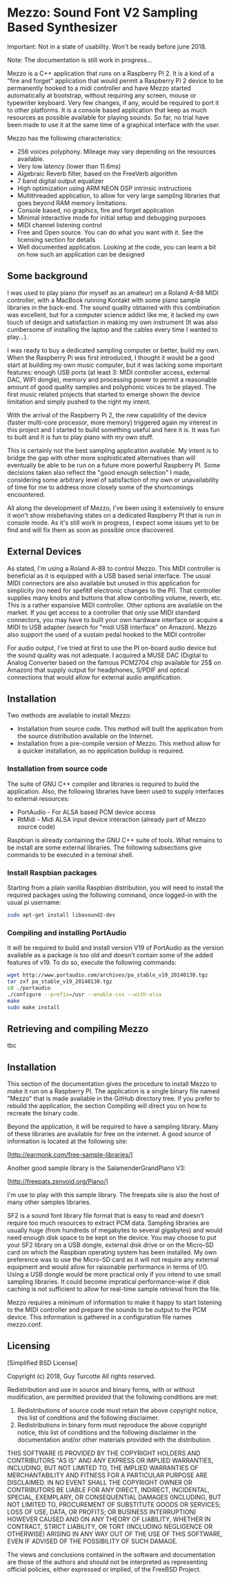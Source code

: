 # Mezzo: Sound Font V2 Sampling Based Synthesizer

Important: Not in a state of usability. Won't be ready before june 2018.

Note: The documentation is still work in progress...

Mezzo is a C++ application that runs on a Raspberry PI 2. It is a kind of a "fire and forget" application that would permit a Raspberry PI 2 device to be permanently hooked to a midi controller and have Mezzo started automatically at bootstrap, without requiring any screen, mouse or typewriter keyboard. Very few changes, if any, would be required to port it to other platforms. It is a console based application that keep as much resources as possible available for playing sounds. So far, no trial have been made to use it at the same time of a graphical interface with the user.

Mezzo has the following characteristics:

* 256 voices polyphony. Mileage may vary depending on the resources available.
* Very low latency (lower than 11.6ms)
* Algebraic Reverb filter, based on the FreeVerb algorithm
* 7 band digital output equalizer
* High optimization using ARM NEON DSP intrinsic instructions
* Multithreaded application, to allow for very large sampling libraries that goes beyond RAM memory limitations.
* Console based, no graphics, fire and forget application
* Minimal interactive mode for initial setup and debugging purposes
* MIDI channel listening control
* Free and Open source. You can do what you want with it. See the licensing section for details
* Well documented application. Looking at the code, you can learn a bit on how such an application can be designed

## Some background

I was used to play piano (for myself as an amateur) on a Roland A-88 MIDI controller, with a MacBook running Kontakt with some piano sample libraries in the back-end. The sound quality obtained with this combination was excellent, but for a computer science addict like me, it lacked my own touch of design and satisfaction in making my own instrument (It was also cumbersome of installing the laptop and the cables every time I wanted to play...).

I was ready to buy a dedicated sampling computer or better, build my own. When the Raspberry Pi was first introduced, I thought it would be a good start at building my own music computer, but it was lacking some important features: enough USB ports (at least 3: MIDI controller access, external DAC, WIFI dongle), memory and processing power to permit a reasonable amount of good quality samples and polyphonic voices to be played. The first music related projects that started to emerge shown the device limitation and simply pushed to the right my intent.

With the arrival of the Raspberry Pi 2, the new capability of the device (faster multi-core processor, more memory) triggered again my interest in this project and I started to build something useful and here it is. It was fun to built and it is fun to play piano with my own stuff.

This is certainly not the best sampling application available. My intent is to bridge the gap with other more sophisticated alternatives than will eventually be able to be run on a future more powerful Raspberry PI. Some decisions taken also reflect the "good enough selection" I made, considering some arbitrary level of satisfaction of my own or unavailability of time for me to address more closely some of the shortcomings encountered.

All along the development of Mezzo, I've been using it extensively to ensure it won't show misbehaving states on a dedicated Raspberry PI that is run in console mode. As it's still work in progress, I expect some issues yet to be find and will fix them as soon as possible once discovered.

## External Devices

As stated, I'm using a Roland A-88 to control Mezzo. This MIDI controller is beneficial as it is equipped with a USB based serial interface. The usual MIDI connectors are also available but unused in this application for simplicity (no need for spefitif electronic changes to the PI). That controller supplies many knobs and buttons that allow controlling volume, reverb, etc. This is a rather expansive MIDI controller. Other options are available on the market. If you get access to a controller that only use MIDI standard connectors, you may have to built your own hardware interface or acquire a MIDI to USB adapter (search for "midi USB interface" on Amazon). Mezzo also support the used of a sustain pedal hooked to the MIDI controller

For audio output, I've tried at first to use the PI on-board audio device but the sound quality was not adequate. I acquired a MUSE DAC (Digital to Analog Converter based on the famous PCM2704 chip available for 25$ on Amazon) that supply output for headphones, S/PDIF and optical connections that would allow for external audio amplification.

## Installation

Two methods are available to install Mezzo:

* Installation from source code. This method will built the application from the source distribution available on the Internet.
* Installation from a pre-compile version of Mezzo. This method allow for a quicker installation, as no application buildup is required.

### Installation from source code

The suite of GNU C++ compiler and libraries is required to build the application. Also, the following libraries have been used to supply interfaces to external resources:

* PortAudio - For ALSA based PCM device access
* RtMidi - Midi ALSA input device interaction (already part of Mezzo source code)

Raspbian is already containing the GNU C++ suite of tools. What remains to be install are some external libraries. The following subsections give commands to be executed in a teminal shell.

### Install Raspbian packages

Starting from a plain vanilla Raspbian distribution, you will need to install the required packages using the following command, once logged-in with the usual pi username:

```bash
sudo apt-get install libasound2-dev
```

### Compiling and installing PortAudio

It will be required to build and install version V19 of PortAudio as the version available as a package is too old and doesn't contain some of the added features of v19. To do so, execute the following commands:

```bash
wget http://www.portaudio.com/archives/pa_stable_v19_20140130.tgz
tar zxf pa_stable_v19_20140130.tgz
cd ./portaudio
./configure --prefix=/usr --enable-cxx --with-alsa
make
sudo make install
```

## Retrieving and compiling Mezzo

tbc

## Installation

This section of the documentation gives the procedure to install Mezzo to make it run on a Raspberry PI. The application is a single binary file named "Mezzo" that is made available in the GitHub directory tree. If you prefer to rebuild the application, the section Compiling will direct you on how to recreate the binary code.

Beyond the application, it will be required to have a sampling library. Many of these libraries are available for free on the internet. A good source of information is located at the following site:

  [http://earmonk.com/free-sample-libraries/]

Another good sample library is the SalamenderGrandPiano V3:

  [http://freepats.zenvoid.org/Piano/]

I'm use to play with this sample library. The freepats site is also the host of many other samples libraries.

SF2 is a sound font library file format that is easy to read and doesn't require too much resources to extract PCM data. Sampling libraries are usually huge (from hundreds of megabytes to several gigabytes) and would need enough disk space to be kept on the device. You may choose to put your SF2 library on a USB dongle, external disk drive or on the Micro-SD card on which the Raspbian operating system has been installed. My own preference was to use the Micro-SD card as it will not require any external equipment and would allow for raisonable performance in terms of I/O. Using a USB dongle would be more practical only if you intend to use small sampling libraries. It could become impratical performance-wise if disk caching is not sufficient to allow for real-time sample retrieval from the file.

Mezzo requires a minimum of information to make it happy to start listening to the MIDI controller and prepare the sounds to be output to the PCM device. This information is gathered in a configuration file names mezzo.conf.

## Licensing

[Simplified BSD License]

Copyright (c) 2018, Guy Turcotte
All rights reserved.
 
Redistribution and use in source and binary forms, with or without
modification, are permitted provided that the following conditions are met:

1. Redistributions of source code must retain the above copyright notice, this
   list of conditions and the following disclaimer.
2. Redistributions in binary form must reproduce the above copyright notice,
   this list of conditions and the following disclaimer in the documentation
   and/or other materials provided with the distribution.

THIS SOFTWARE IS PROVIDED BY THE COPYRIGHT HOLDERS AND CONTRIBUTORS "AS IS" AND
ANY EXPRESS OR IMPLIED WARRANTIES, INCLUDING, BUT NOT LIMITED TO, THE IMPLIED
WARRANTIES OF MERCHANTABILITY AND FITNESS FOR A PARTICULAR PURPOSE ARE
DISCLAIMED. IN NO EVENT SHALL THE COPYRIGHT OWNER OR CONTRIBUTORS BE LIABLE FOR
ANY DIRECT, INDIRECT, INCIDENTAL, SPECIAL, EXEMPLARY, OR CONSEQUENTIAL DAMAGES
(INCLUDING, BUT NOT LIMITED TO, PROCUREMENT OF SUBSTITUTE GOODS OR SERVICES;
LOSS OF USE, DATA, OR PROFITS; OR BUSINESS INTERRUPTION) HOWEVER CAUSED AND
ON ANY THEORY OF LIABILITY, WHETHER IN CONTRACT, STRICT LIABILITY, OR TORT
(INCLUDING NEGLIGENCE OR OTHERWISE) ARISING IN ANY WAY OUT OF THE USE OF THIS
SOFTWARE, EVEN IF ADVISED OF THE POSSIBILITY OF SUCH DAMAGE.

The views and conclusions contained in the software and documentation are those
of the authors and should not be interpreted as representing official policies,
either expressed or implied, of the FreeBSD Project.

